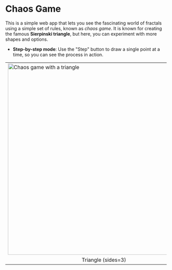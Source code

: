 # Chaos Game

This is a simple web app that lets you see the fascinating world of fractals using a simple set of rules, known as *chaos game*. It is known for creating the famous **Sierpinski triangle**, but here, you can experiment with more shapes and options.

- **Step-by-step mode**: Use the "Step" button to draw a single point at a time, so you can see the process in action.

<table>
  <tr>
    <td>
      <img width="600" height="600" alt="Chaos game with a triangle" src="https://github.com/user-attachments/assets/aa35b4ab-34a3-4d03-a0b7-77dabb348b0b" />
    </td>
    <td>
      <img width="600" height="600" alt="Chaos game with a pentagon" src="https://github.com/user-attachments/assets/6909a34d-a2f0-49a5-8227-3ff8246b1057" />
    </td>
    <td>
      <img width="600" height="600" alt="Chaos game with a hexagon" src="https://github.com/user-attachments/assets/9e7c0e87-d652-465c-bfd9-7c81f2c72a7c" />
    </td>
  </tr>
  <tr align="center">
    <td>Triangle (sides=3)</td>
    <td>Pentagon (sides=5)</td>
    <td>Hexagon (sides=6)</td>
  </tr>
</table>
